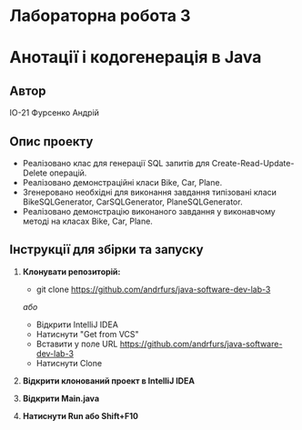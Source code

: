 # Лабораторна робота 3
# Анотації і кодогенерація в Java

## Автор
ІО-21 Фурсенко Андрій

## Опис проекту
- Реалізовано клас для генерації SQL запитів для Create-Read-Update-Delete операцій.
- Реалізовано демонстраційні класи Bike, Car, Plane.
- Згенеровано необхідні для виконання завдання типізовані класи BikeSQLGenerator, CarSQLGenerator, PlaneSQLGenerator.
- Реалізовано демонстрацію виконаного завдання у виконавчому методі на класах Bike, Car, Plane.

## Інструкції для збірки та запуску
1. **Клонувати репозиторій:**
   * git clone https://github.com/andrfurs/java-software-dev-lab-3

   *або*
   * Відкрити IntelliJ IDEA
   * Натиснути "Get from VCS"
   * Вставити у поле URL https://github.com/andrfurs/java-software-dev-lab-3
   * Натиснути Clone
2. **Відкрити клонований проект в IntelliJ IDEA**
3. **Відкрити Main.java**
4. **Натиснути Run або Shift+F10**
